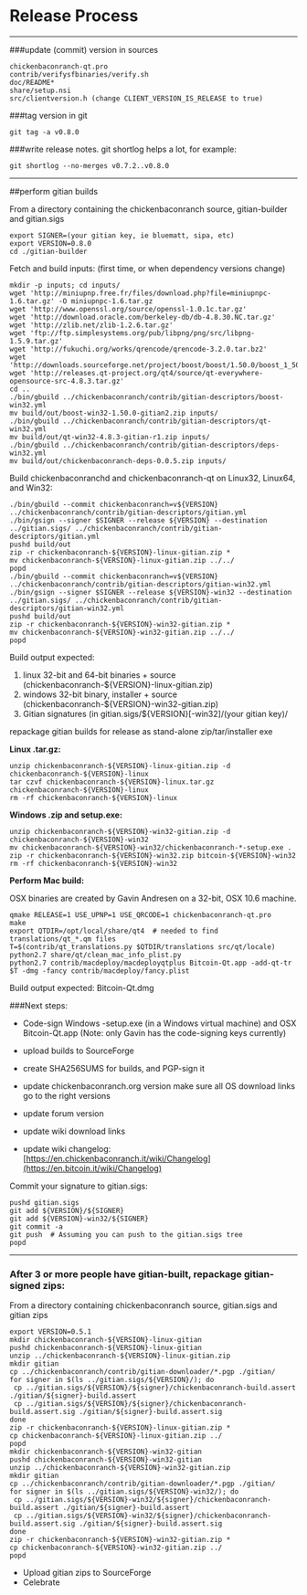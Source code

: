 Release Process
====================

* * *

###update (commit) version in sources


	chickenbaconranch-qt.pro
	contrib/verifysfbinaries/verify.sh
	doc/README*
	share/setup.nsi
	src/clientversion.h (change CLIENT_VERSION_IS_RELEASE to true)

###tag version in git

	git tag -a v0.8.0

###write release notes. git shortlog helps a lot, for example:

	git shortlog --no-merges v0.7.2..v0.8.0

* * *

##perform gitian builds

 From a directory containing the chickenbaconranch source, gitian-builder and gitian.sigs
  
	export SIGNER=(your gitian key, ie bluematt, sipa, etc)
	export VERSION=0.8.0
	cd ./gitian-builder

 Fetch and build inputs: (first time, or when dependency versions change)

	mkdir -p inputs; cd inputs/
	wget 'http://miniupnp.free.fr/files/download.php?file=miniupnpc-1.6.tar.gz' -O miniupnpc-1.6.tar.gz
	wget 'http://www.openssl.org/source/openssl-1.0.1c.tar.gz'
	wget 'http://download.oracle.com/berkeley-db/db-4.8.30.NC.tar.gz'
	wget 'http://zlib.net/zlib-1.2.6.tar.gz'
	wget 'ftp://ftp.simplesystems.org/pub/libpng/png/src/libpng-1.5.9.tar.gz'
	wget 'http://fukuchi.org/works/qrencode/qrencode-3.2.0.tar.bz2'
	wget 'http://downloads.sourceforge.net/project/boost/boost/1.50.0/boost_1_50_0.tar.bz2'
	wget 'http://releases.qt-project.org/qt4/source/qt-everywhere-opensource-src-4.8.3.tar.gz'
	cd ..
	./bin/gbuild ../chickenbaconranch/contrib/gitian-descriptors/boost-win32.yml
	mv build/out/boost-win32-1.50.0-gitian2.zip inputs/
	./bin/gbuild ../chickenbaconranch/contrib/gitian-descriptors/qt-win32.yml
	mv build/out/qt-win32-4.8.3-gitian-r1.zip inputs/
	./bin/gbuild ../chickenbaconranch/contrib/gitian-descriptors/deps-win32.yml
	mv build/out/chickenbaconranch-deps-0.0.5.zip inputs/

 Build chickenbaconranchd and chickenbaconranch-qt on Linux32, Linux64, and Win32:
  
	./bin/gbuild --commit chickenbaconranch=v${VERSION} ../chickenbaconranch/contrib/gitian-descriptors/gitian.yml
	./bin/gsign --signer $SIGNER --release ${VERSION} --destination ../gitian.sigs/ ../chickenbaconranch/contrib/gitian-descriptors/gitian.yml
	pushd build/out
	zip -r chickenbaconranch-${VERSION}-linux-gitian.zip *
	mv chickenbaconranch-${VERSION}-linux-gitian.zip ../../
	popd
	./bin/gbuild --commit chickenbaconranch=v${VERSION} ../chickenbaconranch/contrib/gitian-descriptors/gitian-win32.yml
	./bin/gsign --signer $SIGNER --release ${VERSION}-win32 --destination ../gitian.sigs/ ../chickenbaconranch/contrib/gitian-descriptors/gitian-win32.yml
	pushd build/out
	zip -r chickenbaconranch-${VERSION}-win32-gitian.zip *
	mv chickenbaconranch-${VERSION}-win32-gitian.zip ../../
	popd

  Build output expected:

  1. linux 32-bit and 64-bit binaries + source (chickenbaconranch-${VERSION}-linux-gitian.zip)
  2. windows 32-bit binary, installer + source (chickenbaconranch-${VERSION}-win32-gitian.zip)
  3. Gitian signatures (in gitian.sigs/${VERSION}[-win32]/(your gitian key)/

repackage gitian builds for release as stand-alone zip/tar/installer exe

**Linux .tar.gz:**

	unzip chickenbaconranch-${VERSION}-linux-gitian.zip -d chickenbaconranch-${VERSION}-linux
	tar czvf chickenbaconranch-${VERSION}-linux.tar.gz chickenbaconranch-${VERSION}-linux
	rm -rf chickenbaconranch-${VERSION}-linux

**Windows .zip and setup.exe:**

	unzip chickenbaconranch-${VERSION}-win32-gitian.zip -d chickenbaconranch-${VERSION}-win32
	mv chickenbaconranch-${VERSION}-win32/chickenbaconranch-*-setup.exe .
	zip -r chickenbaconranch-${VERSION}-win32.zip bitcoin-${VERSION}-win32
	rm -rf chickenbaconranch-${VERSION}-win32

**Perform Mac build:**

  OSX binaries are created by Gavin Andresen on a 32-bit, OSX 10.6 machine.

	qmake RELEASE=1 USE_UPNP=1 USE_QRCODE=1 chickenbaconranch-qt.pro
	make
	export QTDIR=/opt/local/share/qt4  # needed to find translations/qt_*.qm files
	T=$(contrib/qt_translations.py $QTDIR/translations src/qt/locale)
	python2.7 share/qt/clean_mac_info_plist.py
	python2.7 contrib/macdeploy/macdeployqtplus Bitcoin-Qt.app -add-qt-tr $T -dmg -fancy contrib/macdeploy/fancy.plist

 Build output expected: Bitcoin-Qt.dmg

###Next steps:

* Code-sign Windows -setup.exe (in a Windows virtual machine) and
  OSX Bitcoin-Qt.app (Note: only Gavin has the code-signing keys currently)

* upload builds to SourceForge

* create SHA256SUMS for builds, and PGP-sign it

* update chickenbaconranch.org version
  make sure all OS download links go to the right versions

* update forum version

* update wiki download links

* update wiki changelog: [https://en.chickenbaconranch.it/wiki/Changelog](https://en.bitcoin.it/wiki/Changelog)

Commit your signature to gitian.sigs:

	pushd gitian.sigs
	git add ${VERSION}/${SIGNER}
	git add ${VERSION}-win32/${SIGNER}
	git commit -a
	git push  # Assuming you can push to the gitian.sigs tree
	popd

-------------------------------------------------------------------------

### After 3 or more people have gitian-built, repackage gitian-signed zips:

From a directory containing chickenbaconranch source, gitian.sigs and gitian zips

	export VERSION=0.5.1
	mkdir chickenbaconranch-${VERSION}-linux-gitian
	pushd chickenbaconranch-${VERSION}-linux-gitian
	unzip ../chickenbaconranch-${VERSION}-linux-gitian.zip
	mkdir gitian
	cp ../chickenbaconranch/contrib/gitian-downloader/*.pgp ./gitian/
	for signer in $(ls ../gitian.sigs/${VERSION}/); do
	 cp ../gitian.sigs/${VERSION}/${signer}/chickenbaconranch-build.assert ./gitian/${signer}-build.assert
	 cp ../gitian.sigs/${VERSION}/${signer}/chickenbaconranch-build.assert.sig ./gitian/${signer}-build.assert.sig
	done
	zip -r chickenbaconranch-${VERSION}-linux-gitian.zip *
	cp chickenbaconranch-${VERSION}-linux-gitian.zip ../
	popd
	mkdir chickenbaconranch-${VERSION}-win32-gitian
	pushd chickenbaconranch-${VERSION}-win32-gitian
	unzip ../chickenbaconranch-${VERSION}-win32-gitian.zip
	mkdir gitian
	cp ../chickenbaconranch/contrib/gitian-downloader/*.pgp ./gitian/
	for signer in $(ls ../gitian.sigs/${VERSION}-win32/); do
	 cp ../gitian.sigs/${VERSION}-win32/${signer}/chickenbaconranch-build.assert ./gitian/${signer}-build.assert
	 cp ../gitian.sigs/${VERSION}-win32/${signer}/chickenbaconranch-build.assert.sig ./gitian/${signer}-build.assert.sig
	done
	zip -r chickenbaconranch-${VERSION}-win32-gitian.zip *
	cp chickenbaconranch-${VERSION}-win32-gitian.zip ../
	popd

- Upload gitian zips to SourceForge
- Celebrate 
